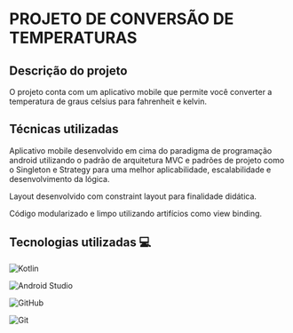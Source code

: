 # PROJETO DE CONVERSÃO DE TEMPERATURAS

## Descrição do projeto
O projeto conta com um aplicativo mobile que permite você converter a temperatura
de graus celsius para fahrenheit e kelvin.

## Técnicas utilizadas
Aplicativo mobile desenvolvido em cima do paradigma de programação android utilizando o padrão de arquitetura MVC
e padrões de projeto como o Singleton e Strategy para uma melhor aplicabilidade, escalabilidade e desenvolvimento da lógica.

Layout desenvolvido com constraint layout para finalidade didática. 

Código modularizado e limpo utilizando artifícios como view binding.

## Tecnologias utilizadas 💻 
![Kotlin](https://img.shields.io/badge/Kotlin-B125EA?style=for-the-badge&logo=kotlin&logoColor=white)

![Android Studio](https://img.shields.io/badge/android%20studio-346ac1?style=for-the-badge&logo=android%20studio&logoColor=white)

![GitHub](https://img.shields.io/badge/GitHub-100000?style=for-the-badge&logo=github&logoColor=white)

![Git](https://img.shields.io/badge/GIT-E44C30?style=for-the-badge&logo=git&logoColor=white)

